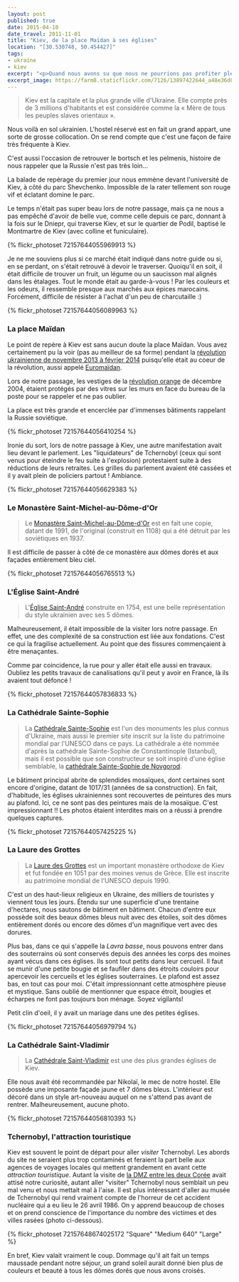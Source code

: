 ```yaml
---
layout: post
published: true
date: 2015-04-10
date_travel: 2011-11-01
title: "Kiev, de la place Maïdan à ses églises"
location: "[30.530748, 50.454427]"
tags:
- ukraine
- kiev
excerpt: "<p>Quand nous avons su que nous ne pourrions pas profiter pleinement de <a href='/moscou/'>Moscou</a> suite à un visa trop court, poussés par une envie de ne pas rentrer tout de suite en France, nous avons regardé les alternatives aux alentours. L'Ukraine nous est rapidement apparue comme une bonne destination: pas loin de la Russie et on reste dans l'ambiance slave.</p><p>Le guide de l'Ukraine acheté sur la route, nous nous sommes mis d'accord sur 3 destinations: Kiev (incontournable), Lviv (tout à l'ouest, à la frontière polonaise) et pour finir Odessa et la Crimée.</p>"
excerpt_image: https://farm8.staticflickr.com/7126/13897422644_a48e36d875_c.jpg
---
```


> Kiev est la capitale et la plus grande ville d'Ukraine. Elle compte près de 3 millions d'habitants et est considérée comme la « Mère de tous les peuples slaves orientaux ».

Nous voilà en sol ukrainien. L'hostel réservé est en fait un grand appart, une sorte de grosse collocation. On se rend compte que c'est une façon de faire très fréquente à Kiev.

C'est aussi l'occasion de retrouver le bortsch et les pelmenis, histoire de nous rappeler que la Russie n'est pas très loin...

La balade de repérage du premier jour nous emmène devant l'université de Kiev, à côté du parc Shevchenko. Impossible de la rater tellement son rouge vif et éclatant domine le parc.

Le temps n'était pas super beau lors de notre passage, mais ça ne nous a pas empêché d'avoir de belle vue, comme celle depuis ce parc, donnant à la fois sur le Dniepr, qui traverse Kiev, et sur le quartier de Podil, baptisé le Montmartre de Kiev (avec colline et funiculaire).

{% flickr_photoset 72157644055969913 %}

Je ne me souviens plus si ce marché était indiqué dans notre guide ou si, en se perdant, on s'était retrouvé à devoir le traverser. Quoiqu'il en soit, il était difficile de trouver un fruit, un légume ou un saucisson mal alignés dans les étalages. Tout le monde était au  garde-à-vous ! Par les couleurs et les odeurs, il ressemble presque aux marchés aux épices marocains. Forcément, difficile de résister à l'achat d'un peu de charcutaille :)

{% flickr_photoset 72157644056089963 %}

### La place Maïdan

Le point de repère à Kiev est sans aucun doute la place Maïdan. Vous avez certainement pu la voir (pas au meilleur de sa forme) pendant la [révolution ukrainienne de novembre 2013 à février 2014](https://fr.wikipedia.org/wiki/R%C3%A9volution_ukrainienne_de_f%C3%A9vrier_2014) puisqu'elle était au coeur de la révolution, aussi appelé [Euromaïdan](https://fr.wikipedia.org/wiki/Euroma%C3%AFdan).

Lors de notre passage, les vestiges de la [révolution orange](https://fr.wikipedia.org/wiki/R%C3%A9volution_orange) de décembre 2004, étaient protégés par des vitres sur les murs en face du bureau de la poste pour se rappeler et ne pas oublier.

La place est très grande et encerclée par d'immenses bâtiments rappelant la Russie soviétique.

{% flickr_photoset 72157644056410254 %}

Ironie du sort, lors de notre passage à Kiev, une autre manifestation avait lieu devant le parlement. Les "liquidateurs" de Tchernobyl (ceux qui sont venus pour éteindre le feu suite à l'explosion) protestaient suite à des réductions de leurs retraites. Les grilles du parlement avaient été cassées et il y avait plein de policiers partout ! Ambiance.

{% flickr_photoset 72157644056629383 %}

### Le Monastère Saint-Michel-au-Dôme-d'Or

> Le [Monastère Saint-Michel-au-Dôme-d'Or](https://fr.wikipedia.org/wiki/Monast%C3%A8re_Saint-Michel-au-D%C3%B4me-d%27Or) est en fait une copie, datant de 1991, de l'original (construit en 1108) qui a été détruit par les soviétiques en 1937.

Il est difficile de passer à côté de ce monastère aux dômes dorés et aux façades entièrement bleu ciel.

{% flickr_photoset 72157644056765513 %}

### L'Église Saint-André

> L'[Église Saint-André](https://en.wikipedia.org/wiki/St_Andrew's_Church,_Kiev) construite en 1754, est une belle représentation du style ukrainien avec ses 5 dômes.

Malheureusement, il était impossible de la visiter lors notre passage. En effet, une des complexité de sa construction est liée aux fondations. C'est ce qui la fragilise actuellement. Au point que des fissures commençaient à être menaçantes.

Comme par coincidence, la rue pour y aller était elle aussi en travaux. Oubliez les petits travaux de canalisations qu'il peut y avoir en France, là ils avaient tout défoncé !

{% flickr_photoset 72157644057836833 %}

### La Cathédrale Sainte-Sophie

> La [Cathédrale Sainte-Sophie](https://fr.wikipedia.org/wiki/Cath%C3%A9drale_Sainte-Sophie_de_Kiev) est l'un des monuments les plus connus d'Ukraine, mais aussi le premier site inscrit sur la liste du patrimoine mondial par l'UNESCO dans ce pays. La cathédrale a été nommée d'après la cathédrale Sainte-Sophie de Constantinople (Istanbul), mais il est possible que son constructeur se soit inspiré d'une église semblable, la [cathédrale Sainte-Sophie de Novgorod](http://leblogdebasile.canalblog.com/archives/2009/01/18/12137333.html).

Le bâtiment principal abrite de splendides mosaïques, dont certaines sont encore d'origine, datant de 1017/31 (années de sa construction). En fait, d'habitude, les églises ukrainiennes sont recouvertes de peintures des murs au plafond. Ici, ce ne sont pas des peintures mais de la mosaïque. C'est impressionnant !! Les photos étaient interdites mais on a réussi à prendre quelques captures.

{% flickr_photoset 72157644057425225 %}

### La Laure des Grottes

> La [Laure des Grottes](https://fr.wikipedia.org/wiki/Laure_des_Grottes_de_Kiev) est un important monastère orthodoxe de Kiev et fut fondée en 1051 par des moines venus de Grèce. Elle est inscrite au patrimoine mondial de l'UNESCO depuis 1990.

C'est un des haut-lieux religieux en Ukraine, des milliers de touristes y viennent tous les jours. Étendu sur une superficie d'une trentaine d'hectares, nous sautons de bâtiment en bâtiment. Chacun d'entre eux possède soit des beaux dômes bleus nuit avec des étoiles, soit des dômes entièrement dorés ou encore des dômes d'un magnifique vert avec des dorures.

Plus bas, dans ce qui s'appelle la *Lavra basse*, nous pouvons entrer dans des souterrains  où sont conservés depuis des années les corps des moines ayant vécus dans ces églises. Ils sont tout petits dans leur cercueil. Il faut se munir d'une petite bougie et se faufiler dans des étroits couloirs pour apercevoir les cercueils et les églises souterraines. Le plafond est assez bas, en tout cas pour moi. C'était impressionnant cette atmosphère pieuse et mystique. Sans oublié de mentionner que espace étroit, bougies et écharpes ne font pas toujours bon ménage. Soyez vigilants!

Petit clin d'oeil, il y avait un mariage dans une des petites églises.

{% flickr_photoset 72157644056979794 %}

### La Cathédrale Saint-Vladimir

> La [Cathédrale Saint-Vladimir](https://fr.wikipedia.org/wiki/Cath%C3%A9drale_Saint-Vladimir_%28Kiev%29) est une des plus grandes églises de Kiev.

Elle nous avait été recommandée par Nikolaï, le mec de notre hostel. Elle possède une imposante façade jaune et 7 dômes bleus. L'intérieur est décoré dans un style art-nouveau auquel on ne s'attend pas avant de rentrer. Malheureusement, aucune photo.

{% flickr_photoset 72157644056810393 %}

### Tchernobyl, l'attraction touristique

Kiev est souvent le point de départ pour aller *visiter* Tchernobyl. Les abords du site ne seraient plus trop contaminés et feraient la part belle aux agences de voyages locales qui mettent grandement en avant cette *attraction touristique*. Autant la visite de [la DMZ entre les deux Corée](/la-dmz-entre-les-deux-coree/) avait attisé notre curiosité, autant aller "visiter" Tchernobyl nous semblait un peu mal venu et nous mettait mal à l'aise.
Il est plus intéressant d'aller au musée de Tchernobyl qui rend vraiment compte de l'horreur de cet accident nucléaire qui a eu lieu le 26 avril 1986. On y apprend beaucoup de choses et on prend conscience de l'importance du nombre des victimes et des villes rasées (photo ci-dessous).

{% flickr_photoset 72157648674025172 "Square" "Medium 640" "Large" %}

En bref, Kiev valait vraiment le coup. Dommage qu'il ait fait un temps maussade pendant notre séjour, un grand soleil aurait donné bien plus de couleurs et beauté à tous les dômes dorés que nous avons croisés.
